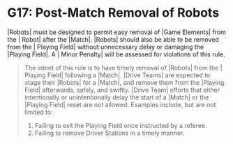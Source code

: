 # G17: Post-Match Removal of Robots

|Robots| must be designed to permit easy removal of |Game Elements| from the |
Robot| after the |Match|. |Robots| should also be able to be removed from the |
Playing Field| without unnecessary delay or damaging the |Playing Field|. A |
Minor Penalty| will be assessed for violations of this rule.

> The intent of this rule is to have timely removal of |Robots| from the |
Playing Field| following a |Match|. |Drive Teams| are expected to stage their
|Robots| for a |Match|, and remove them from the |Playing Field| afterwards,
safely, and swiftly. |Drive Team| efforts that either intentionally or
unintentionally delay the start of a |Match| or the |Playing Field| reset are
not allowed. Examples include, but are not limited to:
>
> 1. Failing to exit the Playing Field once instructed by a referee.
> 2. Failing to remove Driver Stations in a timely manner.
